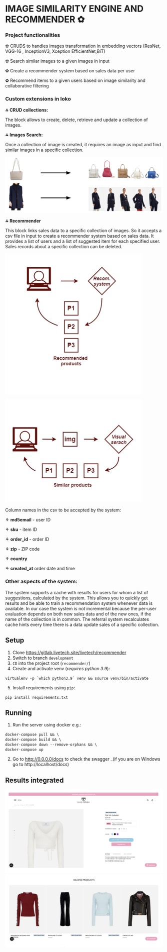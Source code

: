 

# IMAGE SIMILARITY ENGINE AND RECOMMENDER ✿


### Project functionalities

 
✿ CRUDS to handles images transformation in embedding vectors (ResNet, VGG-16 , InceptionV3, Xception
EfficientNet,BiT)

✿ Search similar images to a given images in input

✿ Create a recommender system based on sales data per user

✿ Recommend items to a given users based on image similarity and collaborative filtering

### Custom extensions in loko

**⁂ CRUD collections:** 

The block allows to create, delete, retrieve and update a collection of images.

**⁂ Images Search:**

Once a collection of image is created, it requires an image as input and find similar images in a specific collection. 


![Image Similarity results](images/resuls_similarity.png)

**⁂ Recommender**

This block links sales data to a specific collection of images. So it accepts a csv file in input to create a recommender
system based on sales data. It provides a list of users and a list of suggested item for each specified user. Sales records about
a specific collection can be deleted.

![Sys Rec](images/sysrec1.png)

![Sys Rec](images/sysrec2.png)


Column names in the csv to be accepted by the system:

⚘ **md5email** - user ID 

⚘ **sku** - item ID

⚘ **order_id** - order ID

⚘ **zip** - ZIP code 

⚘ **country**

⚘ **created_at** order date and time

### Other aspects of the system:
The system supports a cache with results for users for whom a list of
suggestions, calculated by the system. This allows you to quickly get results and be able to train
a recommendation system whenever data is available. In our case the
system is not incremental because the per-user evaluation depends on both new sales data and
of the new ones, if the name of the collection is in common.
The referral system recalculates cache hints every time there is a data update
sales of a specific collection.






## Setup

1) Clone https://gitlab.livetech.site/livetech/recommender
2) Switch to branch `development`
3) `CD` into the project root (`recommender/`)
4) Create and activate venv (_requires python 3.9_):
```shell
virtualenv -p `which python3.9` venv && source venv/bin/activate
```
5) Install requirements using `pip`:
```shell
pip install requirements.txt
```

## Running

1) Run the server using docker e.g.:
```shell
docker-compose pull && \
docker-compose build && \
docker-compose down --remove-orphans && \
docker-compose up
```
2) Go to http://0.0.0.0/docs to check the swagger _(if you are on Windows go to http://localhost/docs)

## Results integrated 

![Similarity_Results1](images/results1.png)
![Similarity_Results2](images/result2.png)




